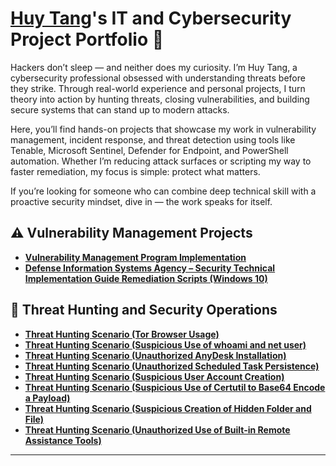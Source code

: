 # <a href="https://www.linkedin.com/in/huy-t-892a51317/">Huy Tang</a>'s IT and Cybersecurity Project Portfolio 🔐

Hackers don’t sleep — and neither does my curiosity. I’m Huy Tang, a cybersecurity professional obsessed with understanding threats before they strike. Through real-world experience and personal projects, I turn theory into action by hunting threats, closing vulnerabilities, and building secure systems that can stand up to modern attacks.

Here, you’ll find hands-on projects that showcase my work in vulnerability management, incident response, and threat detection using tools like Tenable, Microsoft Sentinel, Defender for Endpoint, and PowerShell automation. Whether I’m reducing attack surfaces or scripting my way to faster remediation, my focus is simple: protect what matters.

If you’re looking for someone who can combine deep technical skill with a proactive security mindset, dive in — the work speaks for itself.

## ⚠️ Vulnerability Management Projects

- **[Vulnerability Management Program Implementation](https://github.com/huyrocks123/vulnerability-management-program/tree/main)**
- **[Defense Information Systems Agency – Security Technical Implementation Guide Remediation Scripts (Windows 10)](https://github.com/huyrocks123/Security-Technical-Implementation-Guides)**

## 🚨 Threat Hunting and Security Operations

- **[Threat Hunting Scenario (Tor Browser Usage)](https://github.com/huyrocks123/threat-hunting-scenario-tor)**
- **[Threat Hunting Scenario (Suspicious Use of whoami and net user)](https://github.com/huyrocks123/threat-hunting-scenario-whoami-and-netuser)**
- **[Threat Hunting Scenario (Unauthorized AnyDesk Installation)](https://github.com/huyrocks123/threat-hunting-scenario-anydesk)**
- **[Threat Hunting Scenario (Unauthorized Scheduled Task Persistence)](https://github.com/huyrocks123/threat-hunting-scenario-task-scheduler)**
- **[Threat Hunting Scenario (Suspicious User Account Creation)](https://github.com/huyrocks123/threat-hunting-scenario-suspicious-user-account-creation)**
- **[Threat Hunting Scenario (Suspicious Use of Certutil to Base64 Encode a Payload)](https://github.com/huyrocks123/threat-hunting-scenario-suspicious-use-of-certutil-to-base64-encode-a-payload)**
- **[Threat Hunting Scenario (Suspicious Creation of Hidden Folder and File)](https://github.com/huyrocks123/threat-hunting-scenario-suspicious-creation-of-hidden-folder-and-file)**
- **[Threat Hunting Scenario (Unauthorized Use of Built-in Remote Assistance Tools)](https://github.com/huyrocks123/threat-hunting-scenario-unauthorized-use-of-built-in-remote-assistance-tools)**

<hr/>


<!--
<img width="35" alt="image" src="https://github.com/user-attachments/assets/2f41c7cd-5ea8-4475-b451-a37161b6c3fb"> 
<img width="35" alt="image" src="https://github.com/user-attachments/assets/77649969-9910-4994-8b96-74a116cfb2a8">
-->
